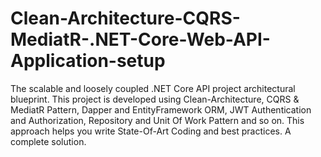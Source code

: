 # Clean-Architecture-CQRS-MediatR-.NET-Core-Web-API-Application-setup
The scalable and loosely coupled .NET Core  API project architectural blueprint. This project is developed using Clean-Architecture, CQRS &amp; MediatR Pattern, Dapper and EntityFramework ORM, JWT Authentication and Authorization, Repository and Unit Of Work Pattern and so on. This approach helps you write State-Of-Art Coding and best practices. A complete solution.
